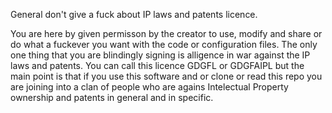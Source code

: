 General don't give a fuck about IP laws and patents licence.

You are here by given permisson by the creator to use, modify
and share or do what a fuckever you want with the code or configuration files.
The only one thing that you are blindingly signing 
is alligence in war against the IP laws and patents.
You can call this licence GDGFL or GDGFAIPL but the main point 
is that if you use this software and or clone or read this repo you are joining into a clan of people 
who are agains Intelectual Property ownership and patents in general and in specific.

